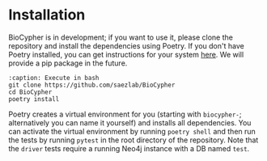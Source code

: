 # Installation
BioCypher is in development; if you want to use it, please clone the repository
and install the dependencies using Poetry. If you don't have Poetry installed,
you can get instructions for your system
[here](https://python-poetry.org/docs/#installation). We will provide a pip
package in the future.

```{code-block} bash
:caption: Execute in bash
git clone https://github.com/saezlab/BioCypher
cd BioCypher
poetry install
```

Poetry creates a virtual environment for you (starting with `biocypher-`;
alternatively you can name it yourself) and installs all dependencies. You can
activate the virtual environment by running `poetry shell` and then run the
tests by running `pytest` in the root directory of the repository. Note that
the `driver` tests require a running Neo4j instance with a DB named `test`.
